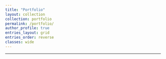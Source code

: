 ```yaml
---
title: "Portfolio"
layout: collection
collection: portfolio
permalink: /portfolio/
author_profile: true
entries_layout: grid
entries_order: reverse
classes: wide
---
```


<!-- ## Bio
Blending technical skills and experience with design thinking and processes, I am passionate about bridging the gap between humans and technology. Majoring in computer science taught me numerous coding languages and tools, and minoring in Innovation and Design has guided that learning through a lens of meeting users' needs and embracing an iterative development philosophy. I strive to bring the integration of technology into the world to the forefront of the conversation. Through my work in bringing automated delivery robots into healthcare environments, I regularly interact with clients and developers to ensure that technology is efficiently and effectively meeting the needs of its clients. With my unique perspective, I aim to contribute towards creating impactful solutions that not only address current challenges but also anticipate future needs. -->


___